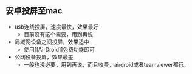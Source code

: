 ## 安卓投屏至mac

- usb连线投屏，速度最快，效果最好
	- 目前没有这个需要，用到再说
- 局域网设备之间投屏，效果适中
	- 使用[[AirDroid]]免费功能即可
- 公网设备投屏，效果最差
	- 一般也没必要，用到再说，而且收费，airdroid或者teamviewer都行。
